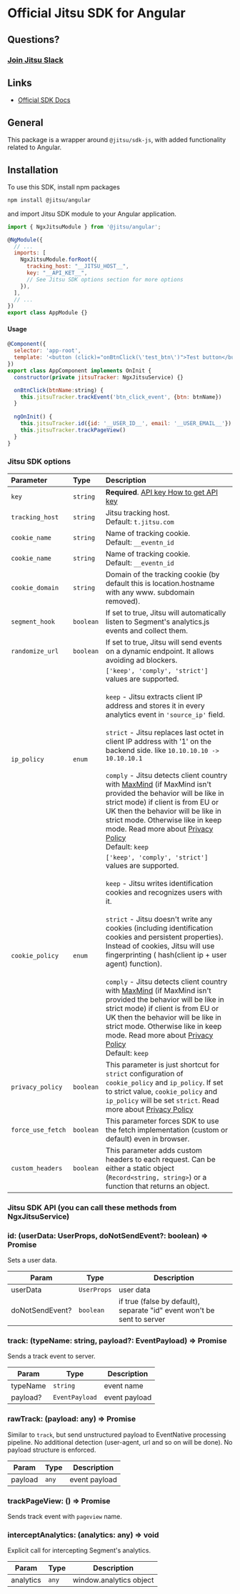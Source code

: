 # Official Jitsu SDK for Angular

## Questions?

### [Join Jitsu Slack](https://jitsu.com/slack)

## Links

- [Official SDK Docs](https://jitsu.com/docs/sending-data/js-sdk)

## General

This package is a wrapper around `@jitsu/sdk-js`, with added functionality related to Angular.

## Installation

To use this SDK, install npm packages

```bash
npm install @jitsu/angular
```

and import Jitsu SDK module to your Angular application.

```javascript
import { NgxJitsuModule } from '@jitsu/angular';

@NgModule({
  // ...
  imports: [
    NgxJitsuModule.forRoot({
      tracking_host: "__JITSU_HOST__",
      key: "__API_KET__",
      // See Jitsu SDK options section for more options
    }),
  ],
  // ...
})
export class AppModule {}
```

#### Usage

```javascript
@Component({
  selector: 'app-root',
  template: '<button (click)="onBtnClick(\'test_btn\')">Test button</button>',
})
export class AppComponent implements OnInit {
  constructor(private jitsuTracker: NgxJitsuService) {}

  onBtnClick(btnName:string) {
    this.jitsuTracker.trackEvent('btn_click_event', {btn: btnName})
  }
  
  ngOnInit() {
    this.jitsuTracker.id({id: '__USER_ID__', email: '__USER_EMAIL__'})
    this.jitsuTracker.trackPageView()
  }
}
```

### Jitsu SDK options

| Parameter         | Type      | Description                                                                                                                                                                                                                                                                                                                                                                                                                                                                                                                                                                                                                                                                                                                                                                    |
|:------------------|:----------|:-------------------------------------------------------------------------------------------------------------------------------------------------------------------------------------------------------------------------------------------------------------------------------------------------------------------------------------------------------------------------------------------------------------------------------------------------------------------------------------------------------------------------------------------------------------------------------------------------------------------------------------------------------------------------------------------------------------------------------------------------------------------------------|
| `key`             | `string`  | **Required**. [API key How to get API key](https://jitsu.com/docs/configuration/authorization)                                                                                                                                                                                                                                                                                                                                                                                                                                                                                                                                                                                                                                                                                 |
| `tracking_host`   | `string`  | Jitsu tracking host.<br/>Default: `t.jitsu.com`                                                                                                                                                                                                                                                                                                                                                                                                                                                                                                                                                                                                                                                                                                                                |
| `cookie_name`     | `string`  | Name of tracking cookie.<br/>Default: `__eventn_id`                                                                                                                                                                                                                                                                                                                                                                                                                                                                                                                                                                                                                                                                                                                            |
| `cookie_name`     | `string`  | Name of tracking cookie.<br/>Default: `__eventn_id`                                                                                                                                                                                                                                                                                                                                                                                                                                                                                                                                                                                                                                                                                                                            |
| `cookie_domain`   | `string`  | Domain of the tracking cookie (by default this is location.hostname with any www. subdomain removed).                                                                                                                                                                                                                                                                                                                                                                                                                                                                                                                                                                                                                                                                          |
| `segment_hook`    | `boolean` | If set to true, Jitsu will automatically listen to Segment's analytics.js events and collect them.                                                                                                                                                                                                                                                                                                                                                                                                                                                                                                                                                                                                                                                                             |
| `randomize_url`   | `boolean` | If set to true, Jitsu will send events on a dynamic endpoint. It allows avoiding ad blockers.                                                                                                                                                                                                                                                                                                                                                                                                                                                                                                                                                                                                                                                                                  |
| `ip_policy`       | `enum`    | `['keep', 'comply', 'strict']` values are supported.<br/><br/>`keep` - Jitsu extracts client IP address and stores it in every analytics event in `'source_ip'` field.<br/><br/>`strict` - Jitsu replaces last octet in client IP address with '1' on the backend side. like `10.10.10.10 -> 10.10.10.1`<br/><br/>`comply` - Jitsu detects client country with [MaxMind](https://jitsu.com/docs/other-features/geo-data-resolution#maxmind) (if MaxMind isn't provided the behavior will be like in strict mode) if client is from EU or UK then the behavior will be like in strict mode. Otherwise like in keep mode. Read more about [Privacy Policy](https://jitsu.com/docs/sending-data/privacy-policy)<br/>Default: `keep`                                               |
| `cookie_policy`   | `enum`    | `['keep', 'comply', 'strict']` values are supported.<br/><br/>`keep` - Jitsu writes identification cookies and recognizes users with it.<br/><br/>`strict` - Jitsu doesn't write any cookies (including identification cookies and persistent properties). Instead of cookies, Jitsu will use fingerprinting ( hash(client ip + user agent) function).<br/><br/>`comply` - Jitsu detects client country with [MaxMind](https://jitsu.com/docs/other-features/geo-data-resolution#maxmind) (if MaxMind isn't provided the behavior will be like in strict mode) if client is from EU or UK then the behavior will be like in strict mode. Otherwise like in keep mode. Read more about [Privacy Policy](https://jitsu.com/docs/sending-data/privacy-policy)<br/>Default: `keep` |
| `privacy_policy`  | `boolean` | This parameter is just shortcut for `strict` configuration of `cookie_policy` and `ip_policy`. If set to strict value, `cookie_policy` and `ip_policy` will be set `strict`. Read more about [Privacy Policy](https://jitsu.com/docs/sending-data/privacy-policy)                                                                                                                                                                                                                                                                                                                                                                                                                                                                                                              |
| `force_use_fetch` | `boolean` | This parameter forces SDK to use the fetch implementation (custom or default) even in browser.                                                                                                                                                                                                                                                                                                                                                                                                                                                                                                                                                                                                                                                                                 |
| `custom_headers`  | `boolean` | This parameter adds custom headers to each request. Can be either a static object (`Record<string, string>`) or a function that returns an object.                                                                                                                                                                                                                                                                                                                                                                                                                                                                                                                                                                                                                             |

### Jitsu SDK API (you can call these methods from NgxJitsuService)

### id: (userData: UserProps, doNotSendEvent?: boolean) => Promise
Sets a user data.

| Param           | Type        | Description                                                             |
|-----------------|-------------|-------------------------------------------------------------------------|
| userData        | `UserProps` | user data                                                               |
| doNotSendEvent? | `boolean`   | if true (false by default), separate "id" event won't be sent to server |

### track: (typeName: string, payload?: EventPayload) => Promise
Sends a track event to server.

| Param    | Type           | Description   |
|----------|----------------|---------------|
| typeName | `string`       | event name    |
| payload? | `EventPayload` | event payload |

### rawTrack: (payload: any) => Promise
Similar to `track`, but send unstructured payload to EventNative processing pipeline.
No additional detection (user-agent, url and so on will be done). No payload structure is enforced.

| Param   | Type  | Description   |
|---------|-------|---------------|
| payload | `any` | event payload |

### trackPageView: () => Promise
Sends track event with `pageview` name.

### interceptAnalytics: (analytics: any) => void
Explicit call for intercepting Segment's analytics.

| Param     | Type  | Description             |
|-----------|-------|-------------------------|
| analytics | `any` | window.analytics object |

